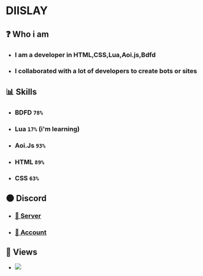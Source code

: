 # DIISLAY
## ❓ Who i am
- ###  I am a developer in HTML,CSS,Lua,Aoi.js,Bdfd
- ### I collaborated with a lot of developers to create bots or sites
## 📊 Skills 
- ### BDFD ``78%``
- ### Lua ``17%`` (i'm learning)
- ### Aoi.Js ``93%``
- ### HTML ``89%``
- ### CSS ``63%``
## 🌑 Discord
- ### [👥 Server](https://discord.gg/EHgpBpUgCA)
- ### [👤 Account](https://discord.com/users/737355664682123313)
## 👀 Views
- ![](https://komarev.com/ghpvc/?username=DIISLAY)

